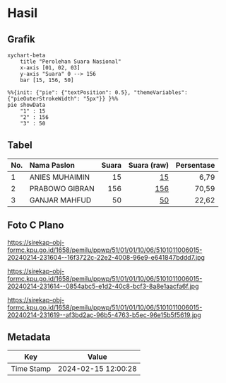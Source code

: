 # Hasil

## Grafik

```mermaid
xychart-beta
    title "Perolehan Suara Nasional"
    x-axis [01, 02, 03]
    y-axis "Suara" 0 --> 156
    bar [15, 156, 50]
```

```mermaid
%%{init: {"pie": {"textPosition": 0.5}, "themeVariables": {"pieOuterStrokeWidth": "5px"}} }%%
pie showData
    "1" : 15
    "2" : 156
    "3" : 50
```

## Tabel

| No. | Nama Paslon    | Suara | Suara (raw) | Persentase |
|:--- |:-------------- | -----:| -----------:| ----------:|
| 1   | ANIES MUHAIMIN | 15    | [15][p-1]   | 6,79       |
| 2   | PRABOWO GIBRAN | 156   | [156][p-2]  | 70,59      |
| 3   | GANJAR MAHFUD  | 50    | [50][p-3]   | 22,62      |


[p-1]: https://github.com/gigit-pemilu/pemilu-2024/blob/main/pilpres/hitung-suara/sub/51-bali/sub/01-jembrana/sub/01-negara/sub/1006-baler-bale-agung/sub/015-tps/sub/paslon-1.txt
[p-2]: https://github.com/gigit-pemilu/pemilu-2024/blob/main/pilpres/hitung-suara/sub/51-bali/sub/01-jembrana/sub/01-negara/sub/1006-baler-bale-agung/sub/015-tps/sub/paslon-2.txt
[p-3]: https://github.com/gigit-pemilu/pemilu-2024/blob/main/pilpres/hitung-suara/sub/51-bali/sub/01-jembrana/sub/01-negara/sub/1006-baler-bale-agung/sub/015-tps/sub/paslon-3.txt

## Foto C Plano

https://sirekap-obj-formc.kpu.go.id/1658/pemilu/ppwp/51/01/01/10/06/5101011006015-20240214-231604--16f3722c-22e2-4008-96e9-e641847bddd7.jpg

https://sirekap-obj-formc.kpu.go.id/1658/pemilu/ppwp/51/01/01/10/06/5101011006015-20240214-231614--0854abc5-e1d2-40c8-bcf3-8a8e1aacfa6f.jpg

https://sirekap-obj-formc.kpu.go.id/1658/pemilu/ppwp/51/01/01/10/06/5101011006015-20240214-231619--af3bd2ac-96b5-4763-b5ec-96e15b5f5619.jpg


## Metadata

| Key        | Value               |
| ---------- | ------------------- |
| Time Stamp | 2024-02-15 12:00:28 |



